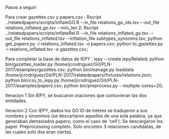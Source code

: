Pasos a seguir:

Para crear gazettes.csv y papers.csv :
Rscript ../relatedpapers/scripts/inflateGO.R --in_file relations_go_ids.tsv --out_file relations_inflated_go.tsv --min_len 2;
Rscript ../relatedpapers/scripts/inflateRel.R --in_file relations_inflated_go.tsv --out_file relations_inflated.tsv --inflation_file subtypes_synonims.tsv;
python get_papers.py -i relations_inflated.tsv -o papers.csv;
python to_gazettes.py -i relations_inflated.tsv -o gazettes.csv;


Para completar la base de datos de IEPY :
iepy --create iepyRelated;
python bin/gazettes_loader.py /home/jcrodriguez/Git/PLN-2017/examples/gazettes.csv;
python bin/manage.py loaddata /home/jcrodriguez/Git/PLN-2017/relatedpapers/fixtures/relations.json;
python bin/csv_to_iepy.py /home/jcrodriguez/Git/PLN-2017/examples/papers.csv;
python bin/preprocess.py --multiple-cores=20;

Iteracion 1
Sin IEPY, se buscaron oraciones que contuvieran las dos entidades.

Iteracion 2
Con IEPY, dados los GO ID de interes se tradujeron a sus nombres y sinonimos (se descartaron aquellos de una sola palabra, ya que generaban demasiados papers; como el caso de 'cell'). Se descargaron los paper. Preprocessing completo. Solo encontro 3 relaciones candidatas, de las cuales solo dos eran ciertas.


